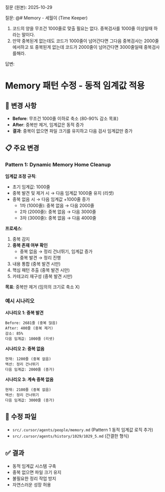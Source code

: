 질문 (원본):
2025-10-29

질문: @# Memory - 세월이 (Time Keeper) 
1. 코드의 양을 무조건 1000줄로 맞출 필요는 없다. 중복검사를 1000줄 이상일때 하라는 말이다.
2. 만약 중복된게 없는데도 코드가 1000줄이 넘어간다면 그다음 중복검사는 2000줄에서하고 또 중복된게 없는데 코드가 2000줄이 넘어간다면 3000줄일때 중복검사를해라.

답변:

# Memory 패턴 수정 - 동적 임계값 적용

## 🎯 변경 사항
- **Before**: 무조건 1000줄 이하로 축소 (80-90% 감소 목표)
- **After**: 중복만 제거, 임계값은 동적 증가
- **결과**: 중복이 없으면 파일 크기를 유지하고 다음 검사 임계값만 증가

## 📋 주요 변경

### Pattern 1: Dynamic Memory Home Cleanup

**임계값 조정 규칙**:
- 초기 임계값: 1000줄
- 중복 발견 및 제거 시 → 다음 임계값 1000줄 유지 (리셋)
- 중복 없음 시 → 다음 임계값 +1000줄 증가
  - 1차 (1000줄): 중복 없음 → 다음 2000줄
  - 2차 (2000줄): 중복 없음 → 다음 3000줄
  - 3차 (3000줄): 중복 없음 → 다음 4000줄

**프로세스**:
1. 중복 감지
2. **중복 존재 여부 확인**
   - 중복 없음 → 정리 건너뛰기, 임계값 증가
   - 중복 발견 → 정리 진행
3. 내용 통합 (중복 발견 시만)
4. 핵심 패턴 추출 (중복 발견 시만)
5. 카테고리 재구성 (중복 발견 시만)

**목표**: 중복만 제거 (임의의 크기로 축소 X)

### 예시 시나리오

**시나리오 1: 중복 발견**
```
Before: 2681줄 (중복 많음)
After: 400줄 (중복 제거)
감소: 85%
다음 임계값: 1000줄 (리셋)
```

**시나리오 2: 중복 없음**
```
현재: 1200줄 (중복 없음)
액션: 정리 건너뛰기
다음 임계값: 2000줄 (증가)
```

**시나리오 3: 계속 중복 없음**
```
현재: 2100줄 (중복 없음)
액션: 정리 건너뛰기
다음 임계값: 3000줄 (증가)
```

## 📂 수정 파일
- `src/.cursor/agents/people/memory.md` (Pattern 1 동적 임계값 로직 추가)
- `src/.cursor/agents/history/1029/1029_5.md` (간결한 형식)

## ✅ 결과
- 동적 임계값 시스템 구축
- 중복 없으면 파일 크기 유지
- 불필요한 정리 작업 방지
- 자연스러운 성장 허용


